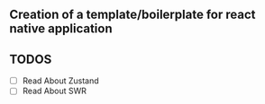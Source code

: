 

## Creation of a template/boilerplate for react native application

## TODOS

- [ ] Read About Zustand
- [ ] Read About SWR
